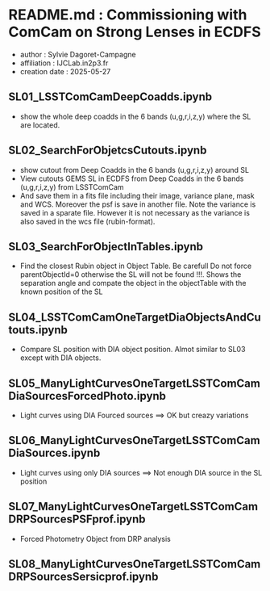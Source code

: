 # README.md : Commissioning with ComCam on Strong Lenses in ECDFS

- author : Sylvie Dagoret-Campagne
- affiliation : IJCLab.in2p3.fr
- creation date : 2025-05-27



## SL01_LSSTComCamDeepCoadds.ipynb
- show the whole deep coadds in the 6 bands (u,g,r,i,z,y) where the SL are located.


## SL02_SearchForObjetcsCutouts.ipynb
- show cutout from Deep Coadds in the 6 bands (u,g,r,i,z,y) around SL 
- View cutouts GEMS SL in ECDFS from Deep Coadds in the 6 bands (u,g,r,i,z,y) from LSSTComCam
- And save them in a fits file including their image, variance plane, mask and WCS. Moreover the psf is save in another file. Note the variance is saved in a sparate file. However it is not necessary as the variance is also saved in the wcs file (rubin-format).

## SL03_SearchForObjectInTables.ipynb
- Find the closest Rubin object in Object Table. Be carefull Do not force parentObjectId=0 otherwise the SL will not be found !!!. Shows the separation angle and compate the object in the objectTable with the known position of the SL

## SL04_LSSTComCamOneTargetDiaObjectsAndCutouts.ipynb
- Compare SL position with DIA object position. Almot similar to SL03 except with DIA objects.


## SL05_ManyLightCurvesOneTargetLSSTComCamDiaSourcesForcedPhoto.ipynb
- Light curves using DIA Fourced sources ==> OK but creazy variations

## SL06_ManyLightCurvesOneTargetLSSTComCamDiaSources.ipynb
- Light curves using only DIA sources ==> Not enough DIA source in the SL position

## SL07_ManyLightCurvesOneTargetLSSTComCamDRPSourcesPSFprof.ipynb
- Forced Photometry Object from DRP analysis

## SL08_ManyLightCurvesOneTargetLSSTComCamDRPSourcesSersicprof.ipynb
